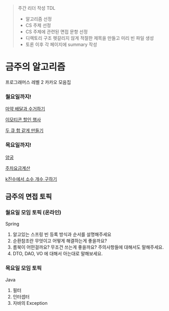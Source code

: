 > 주간 리더 작성 TDL
> - 알고리즘 선정
> - CS 주제 선정 
> - CS 주제에 관련된 면접 문항 선정
> - 디렉토리 구조 헷갈리지 않게 적절한 제목을 만들고 미리 빈 파일 생성
> - 토론 이후 각 페이지에 summary 작성

# 금주의 알고리즘
프로그래머스 레벨 2 카카오 모음집

### 월요일까지!

[마약 배달과 수거하기](https://school.programmers.co.kr/learn/courses/30/lessons/150369)

[이모티콘 할인 행사](https://school.programmers.co.kr/learn/courses/30/lessons/150368)

[두 큐 합 같게 만들기](https://school.programmers.co.kr/learn/courses/30/lessons/118667)

### 목요일까지!

[양궁](https://school.programmers.co.kr/learn/courses/30/lessons/92342)

[주차요금계산](https://school.programmers.co.kr/learn/courses/30/lessons/92341)

[k진수에서 소수 개수 구하기](https://school.programmers.co.kr/learn/courses/30/lessons/92335)

## 금주의 면접 토픽

### 월요일 모임 토픽 (온라인)
Spring
1. 알고있는 스프링 빈 등록 방식과 순서를 설명해주세요
2. 순환참조란 무엇이고 어떻게 해결하는게 좋을까요?
3. 롬북이 어떤걸까요? 무조건 쓰는게 좋을까요? 주의사항들에 대해서도 말해주세요.
4. DTO, DAO, VO 에 대해서 아는대로 말해보세요.


### 목요일 모임 토픽
Java
1. 필터
2. 인터셉터
3. 자바의 Exception
   
